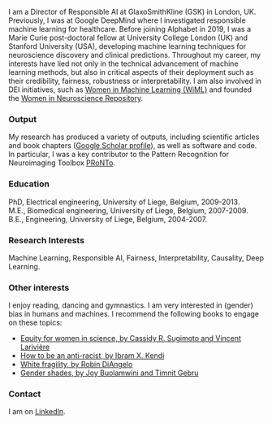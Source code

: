
I am a Director of Responsible AI at GlaxoSmithKline (GSK) in London, UK. Previously, I was at Google DeepMind where I investigated responsible machine learning for healthcare. Before joining Alphabet in 2019, I was a Marie Curie post-doctoral fellow at University College London (UK) and Stanford University (USA), developing machine learning techniques for neuroscience discovery and clinical predictions. Throughout my career, my interests have lied not only in the technical advancement of machine learning methods, but also in critical aspects of their deployment such as their credibility, fairness, robustness or interpretability. I am also involved in DEI initiatives, such as [Women in Machine Learning (WiML)](https://www.wiml.org/) and founded the [Women in Neuroscience Repository](https://www.winrepo.org/).


### Output
My research has produced a variety of outputs, including scientific articles and book chapters ([Google Scholar profile](https://scholar.google.co.uk/citations?user=2YWm2nMAAAAJ&hl=en&oi=ao)), as well as software and code. In particular, I was a key contributor to the Pattern Recognition for Neuroimaging Toolbox [PRoNTo](http://www.mlnl.cs.ucl.ac.uk/pronto/).


### Education
PhD, Electrical engineering, University of Liege, Belgium, 2009-2013.\
M.E., Biomedical engineering, University of Liege, Belgium, 2007-2009.\
B.E., Engineering, University of Liege, Belgium, 2004-2007.


### Research Interests
Machine Learning, Responsible AI, Fairness, Interpretability, Causality, Deep Learning.


### Other interests
I enjoy reading, dancing and gymnastics. I am very interested in (gender) bias in humans and machines. I recommend the following books to engage on these topics:
- [Equity for women in science, by Cassidy R. Sugimoto and Vincent Larivière](https://www.hup.harvard.edu/books/9780674919297)
- [How to be an anti-racist, by Ibram X. Kendi](https://en.wikipedia.org/wiki/How_to_Be_an_Antiracist)
- [White fragility, by Robin DiAngelo](https://en.wikipedia.org/wiki/White_Fragility)
- [Gender shades, by Joy Buolamwini and Timnit Gebru](https://proceedings.mlr.press/v81/buolamwini18a.html)


### Contact
I am on [LinkedIn](https://www.linkedin.com/in/jessica-schrouff-75165a28/).
